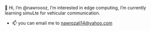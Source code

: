 👋 Hi, I’m @nawroooz, I’m interested in edge computing, I’m currently learning simuLte for vehicular communication.
- 📫 you can email me to nawrozali14@yahoo.com

<!---
nawroz is a  special ✨ repository because its `README.md` (this file) appears on your GitHub profile.
You can click the Preview link to take a look at your changes.
--->
